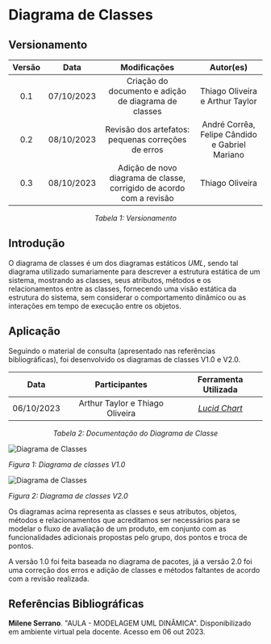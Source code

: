 # Diagrama de Classes

## Versionamento

<center>

| **Versão** | **Data** | **Modificações** | **Autor(es)** |
| :--: | :--: | :--: | :--: |
| 0.1 | 07/10/2023 | Criação do documento e adição de diagrama de classes | Thiago Oliveira e Arthur Taylor |
| 0.2 | 08/10/2023 | Revisão dos artefatos: pequenas correções de erros | André Corrêa, Felipe Cândido e Gabriel Mariano |
| 0.3 | 08/10/2023 | Adição de novo diagrama de classe, corrigido de acordo com a revisão| Thiago Oliveira |

*Tabela 1: Versionamento*

</center>


## Introdução

O diagrama de classes é um dos diagramas estáticos *UML*, sendo tal diagrama utilizado sumariamente para descrever a estrutura estática de um sistema, mostrando as classes, seus atributos, métodos e os relacionamentos entre as classes, fornecendo uma visão estática da estrutura do sistema, sem considerar o comportamento dinâmico ou as interações em tempo de execução entre os objetos.

## Aplicação

Seguindo o material de consulta (apresentado nas referências bibliográficas), foi desenvolvido os diagramas de classes V1.0 e V2.0. 

<center>

| **Data** | **Participantes** | **Ferramenta Utilizada** |
| :--: | :--: | :--: |
| 06/10/2023 | Arthur Taylor e Thiago Oliveira | [*Lucid Chart*](https://lucidchart.com.br) |

*Tabela 2: Documentação do Diagrama de Classe*

</center>

![ Diagrama de Classes ](../../Assets/Diagrama-de-Classe.jpeg)

*Figura 1: Diagrama de classes V1.0*

![ Diagrama de Classes ](../../Assets/Diagrama-de-Classe-V2.png)

*Figura 2: Diagrama de classes V2.0*

Os diagramas acima representa as classes e seus atributos, objetos, métodos e relacionamentos que acreditamos ser necessários para se modelar o fluxo de avaliação de um produto, em conjunto com as funcionalidades adicionais propostas pelo grupo, dos pontos e troca de pontos.

A versão 1.0 foi feita baseada no diagrama de pacotes, já a versão 2.0 foi uma correção dos erros e adição de classes e métodos faltantes de acordo com a revisão realizada.

## Referências Bibliográficas

**Milene Serrano**. "AULA - MODELAGEM UML DINÂMICA". Disponibilizado em ambiente virtual pela docente. Acesso em 06 out 2023.